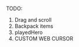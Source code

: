 TODO: <br/>
1. Drag and scroll <br/>
2. Backpack items <br/>
3. playedHero <br/>
4. CUSTOM WEB CURSOR <br/>
